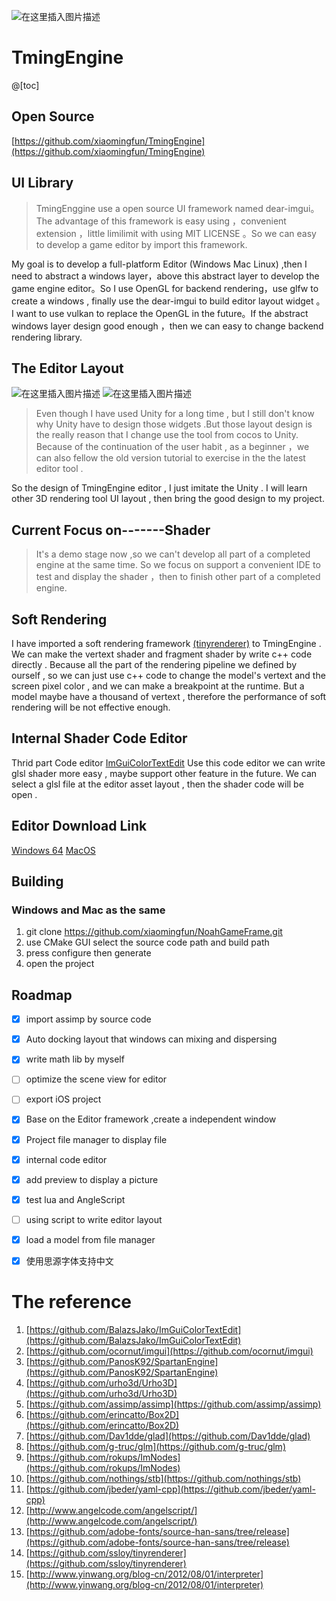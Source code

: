 ![在这里插入图片描述](https://img-blog.csdnimg.cn/20200703085730198.jpg)  

# TmingEngine
@[toc]
## Open Source 
[https://github.com/xiaomingfun/TmingEngine](https://github.com/xiaomingfun/TmingEngine)
## UI Library
 >TmingEnggine use a open source UI framework named   dear-imgui。 The advantage of this framework is easy using ，convenient extension ，little limilimit with using MIT LICENSE 。So we can
 easy to develop a game editor by import this framework.

My goal is to develop a full-platform Editor (Windows Mac Linux) ,then I need to abstract a windows layer，above this abstract layer to develop the game engine editor。So I use OpenGL  for backend rendering，use  glfw to create a windows , finally use the dear-imgui to build editor layout widget 。I want to use vulkan to replace the OpenGL in the future。If the abstract windows layer design good enough ，then we can easy to change backend rendering library.
 
 ## The Editor Layout
![在这里插入图片描述](https://img-blog.csdnimg.cn/20200712175513449.png?x-oss-process=image/watermark,type_ZmFuZ3poZW5naGVpdGk,shadow_10,text_aHR0cHM6Ly9ibG9nLmNzZG4ubmV0L25hbl9mZW5nX3l1,size_16,color_FFFFFF,t_70)
![在这里插入图片描述](https://img-blog.csdnimg.cn/20200712175527528.png?x-oss-process=image/watermark,type_ZmFuZ3poZW5naGVpdGk,shadow_10,text_aHR0cHM6Ly9ibG9nLmNzZG4ubmV0L25hbl9mZW5nX3l1,size_16,color_FFFFFF,t_70)
>Even though I have used Unity for a long time , but I still don't know why Unity have  to design those widgets .But those layout design is the really reason that I change use the tool from cocos to Unity. Because of the  continuation  of the user habit , as a beginner ，we can also fellow the old version  tutorial to exercise in the the latest editor tool .

So the design of TmingEngine editor , I just imitate the Unity . I will learn other 3D rendering  tool UI layout , then bring the good design to  my  project.

## Current Focus on-------Shader
>  It's a demo stage  now ,so we can't develop all part of a completed engine at the same time. So we focus on support a convenient IDE to test and  display the shader ，then  to finish other part of a completed engine.

## Soft Rendering
I have imported  a  soft rendering  framework [(tinyrenderer)](https://github.com/ssloy/tinyrenderer)  to TmingEngine .  We can make the  vertext shader and fragment  shader  by write c++ code directly . Because all the part of the  rendering pipeline we defined by ourself  , so we can just use c++ code to change the model's vertext  and the screen pixel color , and we can make a breakpoint at the runtime. But a model maybe have a thousand of vertext , therefore the performance of  soft rendering will be not effective enough. 

## Internal Shader Code Editor 
Thrid part Code editor   [ImGuiColorTextEdit](https://github.com/BalazsJako/ImGuiColorTextEdit)
Use this code editor we can  write glsl shader more easy , maybe support other feature in the future.
We can select a glsl file at the editor asset layout  , then the shader code will be open .

## Editor Download Link
 [Windows 64](https://download.csdn.net/download/nan_feng_yu/11871143)
[MacOS](https://download.csdn.net/download/nan_feng_yu/11870943) 

## Building
### Windows and Mac as the same
1. git clone https://github.com/xiaomingfun/NoahGameFrame.git
2. use CMake GUI select the source code path and build path
3. press configure then generate 
4. open the project

## Roadmap
- [x] import assimp by source code
- [x] Auto docking layout  that windows can mixing and dispersing
- [x] write math lib by myself
- [ ] optimize the scene view for editor
- [ ] export iOS project
- [x] Base on the Editor framework ,create a independent window
- [x] Project file manager to display file
- [x] internal code editor
- [x] add preview to display a picture
- [x] test lua and AngleScript
- [ ]  using script to write editor layout 
- [x] load a model from file manager 
- [x] 使用思源字体支持中文
 



#  The reference 

1.  [https://github.com/BalazsJako/ImGuiColorTextEdit](https://github.com/BalazsJako/ImGuiColorTextEdit) 
2. [https://github.com/ocornut/imgui](https://github.com/ocornut/imgui)  
3. [https://github.com/PanosK92/SpartanEngine](https://github.com/PanosK92/SpartanEngine) 
4. [https://github.com/urho3d/Urho3D](https://github.com/urho3d/Urho3D)  
5. [https://github.com/assimp/assimp](https://github.com/assimp/assimp) 
6. [https://github.com/erincatto/Box2D](https://github.com/erincatto/Box2D) 
7. [https://github.com/Dav1dde/glad](https://github.com/Dav1dde/glad) 
8. [https://github.com/g-truc/glm](https://github.com/g-truc/glm)
9. [https://github.com/rokups/ImNodes](https://github.com/rokups/ImNodes) 
10. [https://github.com/nothings/stb](https://github.com/nothings/stb)  
11. [https://github.com/jbeder/yaml-cpp](https://github.com/jbeder/yaml-cpp) 
12. [http://www.angelcode.com/angelscript/](http://www.angelcode.com/angelscript/)
13. [https://github.com/adobe-fonts/source-han-sans/tree/release](https://github.com/adobe-fonts/source-han-sans/tree/release)
14. [https://github.com/ssloy/tinyrenderer](https://github.com/ssloy/tinyrenderer)
15. [http://www.yinwang.org/blog-cn/2012/08/01/interpreter](http://www.yinwang.org/blog-cn/2012/08/01/interpreter)